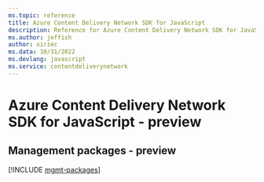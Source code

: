 ```yaml
---
ms.topic: reference
title: Azure Content Delivery Network SDK for JavaScript
description: Reference for Azure Content Delivery Network SDK for JavaScript
ms.author: jeffish
author: xirzec
ms.data: 10/31/2022
ms.devlang: javascript
ms.service: contentdeliverynetwork
---
```

# Azure Content Delivery Network SDK for JavaScript - preview

## Management packages - preview
[!INCLUDE [mgmt-packages](content-delivery-network-mgmt-index.md)]